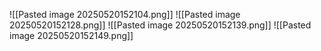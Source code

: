 ![[Pasted image 20250520152104.png]]
![[Pasted image 20250520152128.png]]
![[Pasted image 20250520152139.png]]
![[Pasted image 20250520152149.png]]